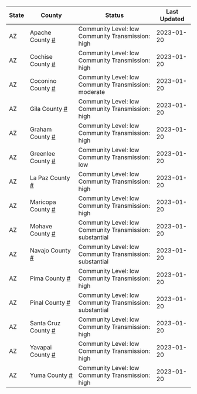 State | County | Status | Last Updated
--- | --- | --- | --- 
AZ | Apache County <a href="#apache_county">#</a> | <a name="apache_county"></a>Community Level: low<br/>Community Transmission: high | 2023-01-20
AZ | Cochise County <a href="#cochise_county">#</a> | <a name="cochise_county"></a>Community Level: low<br/>Community Transmission: high | 2023-01-20
AZ | Coconino County <a href="#coconino_county">#</a> | <a name="coconino_county"></a>Community Level: low<br/>Community Transmission: moderate | 2023-01-20
AZ | Gila County <a href="#gila_county">#</a> | <a name="gila_county"></a>Community Level: low<br/>Community Transmission: high | 2023-01-20
AZ | Graham County <a href="#graham_county">#</a> | <a name="graham_county"></a>Community Level: low<br/>Community Transmission: high | 2023-01-20
AZ | Greenlee County <a href="#greenlee_county">#</a> | <a name="greenlee_county"></a>Community Level: low<br/>Community Transmission: low | 2023-01-20
AZ | La Paz County <a href="#la_paz_county">#</a> | <a name="la_paz_county"></a>Community Level: low<br/>Community Transmission: high | 2023-01-20
AZ | Maricopa County <a href="#maricopa_county">#</a> | <a name="maricopa_county"></a>Community Level: low<br/>Community Transmission: high | 2023-01-20
AZ | Mohave County <a href="#mohave_county">#</a> | <a name="mohave_county"></a>Community Level: low<br/>Community Transmission: substantial | 2023-01-20
AZ | Navajo County <a href="#navajo_county">#</a> | <a name="navajo_county"></a>Community Level: low<br/>Community Transmission: substantial | 2023-01-20
AZ | Pima County <a href="#pima_county">#</a> | <a name="pima_county"></a>Community Level: low<br/>Community Transmission: high | 2023-01-20
AZ | Pinal County <a href="#pinal_county">#</a> | <a name="pinal_county"></a>Community Level: low<br/>Community Transmission: substantial | 2023-01-20
AZ | Santa Cruz County <a href="#santa_cruz_county">#</a> | <a name="santa_cruz_county"></a>Community Level: low<br/>Community Transmission: high | 2023-01-20
AZ | Yavapai County <a href="#yavapai_county">#</a> | <a name="yavapai_county"></a>Community Level: low<br/>Community Transmission: high | 2023-01-20
AZ | Yuma County <a href="#yuma_county">#</a> | <a name="yuma_county"></a>Community Level: low<br/>Community Transmission: high | 2023-01-20

